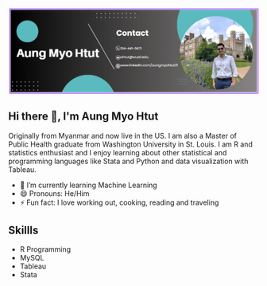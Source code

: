 ![Statistics and R Programming](https://github.com/aungmyohtut21/aungmyohtut21/blob/main/Banner.png)

## Hi there 👋, I'm Aung Myo Htut

Originally from Myanmar and now live in the US. I am also a Master of Public Health graduate from Washington University in St. Louis. I am R and statistics enthusiast and I enjoy learning about other statistical and programming languages like Stata and Python and data visualization with Tableau.
- 🌱 I’m currently learning Machine Learning 
- 😄 Pronouns: He/Him 
- ⚡ Fun fact: I love working out, cooking, reading and traveling 

## Skillls 
* R Programming
* MySQL
* Tableau
* Stata



